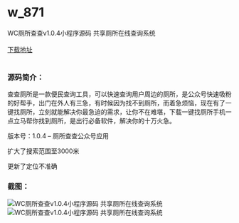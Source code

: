 # w_871
WC厕所查查v1.0.4小程序源码 共享厕所在线查询系统
<br/></br>
[下载地址](https://www.uuid2.com/871.html "下载地址")
<br/></br>
<h3>源码简介：</h3>
<p>查查厕所是一款便民查询工具，可以快速查询用户周边的厕所，是公众号快速吸粉的好帮手，出门在外人有三急，有时候因为找不到厕所，而着急烦恼，现在有了一键找厕所，立刻就能解决你最急迫的需求，让你不在难堪，下载一键找厕所手机一点立马帮你找到厕所，是出行必备软件，解决你的十万火急。<p>
<p>版本号：1.0.4 – 厕所查查公众号应用<p>
<p>扩大了搜索范围至3000米<p>
<p>更新了定位不准确<p>
<h3>截图：</h3>
<img src="https://www.uuid2.com/wp-content/uploads/img/202105/c56fb65862.jpg" alt="WC厕所查查v1.0.4小程序源码 共享厕所在线查询系统"><img src="https://www.uuid2.com/wp-content/uploads/img/202105/c28d715814.png" alt="WC厕所查查v1.0.4小程序源码 共享厕所在线查询系统">
